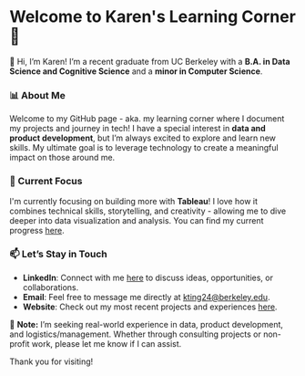 <!--
**kting24/kting24** is a ✨ _special_ ✨ repository because its `README.md` (this file) appears on your GitHub profile.
Here are some ideas to get you started:
- 🔭 I’m currently working on ...
- 🌱 I’m currently learning ...
- 👯 I’m looking to collaborate on ...
- 🤔 I’m looking for help with ...
- 💬 Ask me about ...
- 📫 How to reach me: ...
- 😄 Pronouns: ...
- ⚡ Fun fact: ...
-->

# Welcome to Karen's Learning Corner 📖

👋  Hi, I’m Karen! I’m a recent graduate from UC Berkeley with a **B.A. in Data Science and Cognitive Science** and a **minor in Computer Science**. 

### 📊 About Me
Welcome to my GitHub page - aka. my learning corner where I document my projects and journey in tech! I have a special interest in **data and product development**, but I’m always excited to explore and learn new skills. My ultimate goal is to leverage technology to create a meaningful impact on those around me.

### 🌱 Current Focus
I'm currently focusing on building more with **Tableau**! I love how it combines technical skills, storytelling, and creativity - allowing me to dive deeper into data visualization and analysis. You can find my current progress [here](https://public.tableau.com/app/profile/karen.ting/vizzes).

### 📫 Let’s Stay in Touch
- **LinkedIn**: Connect with me [here](https://www.linkedin.com/in/karenting/) to discuss ideas, opportunities, or collaborations.
- **Email**: Feel free to message me directly at [kting24@berkeley.edu](mailto:kting24@berkeley.edu).
- **Website**: Check out my most recent projects and experiences [here](https://kting24.github.io/).

📌 **Note:** I’m seeking real-world experience in data, product development, and logistics/management. Whether through consulting projects or non-profit work, please let me know if I can assist.

Thank you for visiting!
